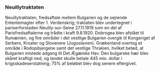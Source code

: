 ### Neuillytraktaten


Neuillytraktaten, fredsaftale mellem Bulgarien og de sejrende Ententemagter efter 1. Verdenskrig; traktaten blev undertegnet i pariserforstaden Neuilly-sur-Seine 27.11.1919 som en del af Parisfredsaftalerne og trådte i kraft 9.8.1920. Dobrogea blev afstået til Rumænien, og fire områder i det vestlige Bulgarien overgik til Kongeriget af Serbere, Kroater og Slovenere (Jugoslavien). Grækenland overtog et område i Rodopibjergene samt det vestlige Thrakien, hvilket betød, at Bulgarien mistede adgang til Det Ægæiske Hav. Den bulgarske hær blev skåret kraftigt ned, og landet skulle betale 445 mio. dollar i krigsskadeserstatning; 75% af beløbet blev dog senere eftergivet.